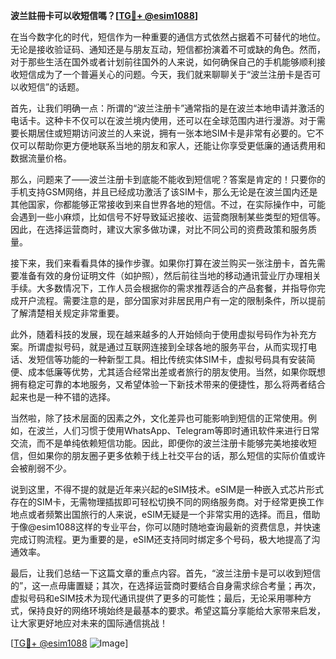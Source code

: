 **波兰註冊卡可以收短信嗎？[[TG💪+ @esim1088](https://t.me/s/esim1088)]**

在当今数字化的时代，短信作为一种重要的通信方式依然占据着不可替代的地位。无论是接收验证码、通知还是与朋友互动，短信都扮演着不可或缺的角色。然而，对于那些生活在国外或者计划前往国外的人来说，如何确保自己的手机能够顺利接收短信成为了一个普遍关心的问题。今天，我们就来聊聊关于“波兰注册卡是否可以收短信”的话题。

首先，让我们明确一点：所谓的“波兰注册卡”通常指的是在波兰本地申请并激活的电话卡。这种卡不仅可以在波兰境内使用，还可以在全球范围内进行漫游。对于需要长期居住或短期访问波兰的人来说，拥有一张本地SIM卡是非常有必要的。它不仅可以帮助你更方便地联系当地的朋友和家人，还能让你享受更低廉的通话费用和数据流量价格。

那么，问题来了——波兰注册卡到底能不能收到短信呢？答案是肯定的！只要你的手机支持GSM网络，并且已经成功激活了该SIM卡，那么无论是在波兰国内还是其他国家，你都能够正常接收到来自世界各地的短信。不过，在实际操作中，可能会遇到一些小麻烦，比如信号不好导致延迟接收、运营商限制某些类型的短信等。因此，在选择运营商时，建议大家多做功课，对比不同公司的资费政策和服务质量。

接下来，我们来看看具体的操作步骤。如果你打算在波兰购买一张注册卡，首先需要准备有效的身份证明文件（如护照），然后前往当地的移动通讯营业厅办理相关手续。大多数情况下，工作人员会根据你的需求推荐适合的产品套餐，并指导你完成开户流程。需要注意的是，部分国家对非居民用户有一定的限制条件，所以提前了解清楚相关规定非常重要。

此外，随着科技的发展，现在越来越多的人开始倾向于使用虚拟号码作为补充方案。所谓虚拟号码，就是通过互联网连接到全球各地的服务平台，从而实现打电话、发短信等功能的一种新型工具。相比传统实体SIM卡，虚拟号码具有安装简便、成本低廉等优势，尤其适合经常出差或者旅行的朋友使用。当然，如果你既想拥有稳定可靠的本地服务，又希望体验一下新技术带来的便捷性，那么将两者结合起来也是一种不错的选择。

当然啦，除了技术层面的因素之外，文化差异也可能影响到短信的正常使用。例如，在波兰，人们习惯于使用WhatsApp、Telegram等即时通讯软件来进行日常交流，而不是单纯依赖短信功能。因此，即便你的波兰注册卡能够完美地接收短信，但如果你的朋友圈子更多依赖于线上社交平台的话，那么短信的实际价值或许会被削弱不少。

说到这里，不得不提的就是近年来兴起的eSIM技术。eSIM是一种嵌入式芯片形式存在的SIM卡，无需物理插拔即可轻松切换不同的网络服务商。对于经常更换工作地点或者频繁出国旅行的人来说，eSIM无疑是一个非常实用的选择。而且，借助于像@esim1088这样的专业平台，你可以随时随地查询最新的资费信息，并快速完成订购流程。更为重要的是，eSIM还支持同时绑定多个号码，极大地提高了沟通效率。

最后，让我们总结一下这篇文章的重点内容。首先，“波兰注册卡是可以收到短信的”，这一点毋庸置疑；其次，在选择运营商时要结合自身需求综合考量；再次，虚拟号码和eSIM技术为现代通讯提供了更多的可能性；最后，无论采用哪种方式，保持良好的网络环境始终是最基本的要求。希望这篇分享能给大家带来启发，让大家更好地应对未来的国际通信挑战！

[[TG💪+ @esim1088](https://t.me/s/esim1088) ![Image](https://i.postimg.cc/4NQfJmqS/Snipaste-2025-05-13-00-14-12.png)]